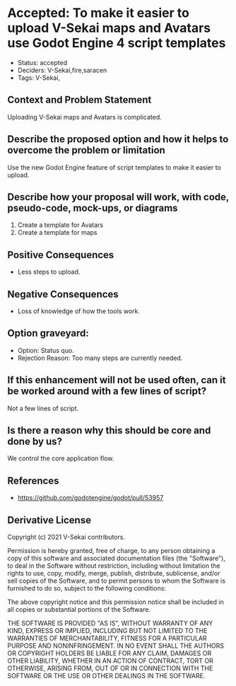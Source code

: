 # Accepted: To make it easier to upload V-Sekai maps and Avatars use Godot Engine 4 script templates

- Status: accepted <!-- draft | rejected | accepted | deprecated | superseded by -->
- Deciders: V-Sekai,fire,saracen
- Tags: V-Sekai,

## Context and Problem Statement

Uploading V-Sekai maps and Avatars is complicated.

## Describe the proposed option and how it helps to overcome the problem or limitation

Use the new Godot Engine feature of script templates to make it easier to upload.

## Describe how your proposal will work, with code, pseudo-code, mock-ups, or diagrams

1. Create a template for Avatars
1. Create a template for maps

## Positive Consequences <!-- optional -->

- Less steps to upload.

## Negative Consequences <!-- optional -->

- Loss of knowledge of how the tools work.

## Option graveyard: <!-- same as above -->

- Option: Status quo.
- Rejection Reason: Too many steps are currently needed.

## If this enhancement will not be used often, can it be worked around with a few lines of script?

Not a few lines of script.

## Is there a reason why this should be core and done by us?

We control the core application flow.

## References <!-- optional and numbers of links can vary -->

- <https://github.com/godotengine/godot/pull/53957>

## Derivative License

Copyright (c) 2021 V-Sekai contributors.

Permission is hereby granted, free of charge, to any person obtaining a copy
of this software and associated documentation files (the "Software"), to deal
in the Software without restriction, including without limitation the rights
to use, copy, modify, merge, publish, distribute, sublicense, and/or sell
copies of the Software, and to permit persons to whom the Software is
furnished to do so, subject to the following conditions:

The above copyright notice and this permission notice shall be included in all
copies or substantial portions of the Software.

THE SOFTWARE IS PROVIDED "AS IS", WITHOUT WARRANTY OF ANY KIND, EXPRESS OR
IMPLIED, INCLUDING BUT NOT LIMITED TO THE WARRANTIES OF MERCHANTABILITY,
FITNESS FOR A PARTICULAR PURPOSE AND NONINFRINGEMENT. IN NO EVENT SHALL THE
AUTHORS OR COPYRIGHT HOLDERS BE LIABLE FOR ANY CLAIM, DAMAGES OR OTHER
LIABILITY, WHETHER IN AN ACTION OF CONTRACT, TORT OR OTHERWISE, ARISING FROM,
OUT OF OR IN CONNECTION WITH THE SOFTWARE OR THE USE OR OTHER DEALINGS IN THE
SOFTWARE.
